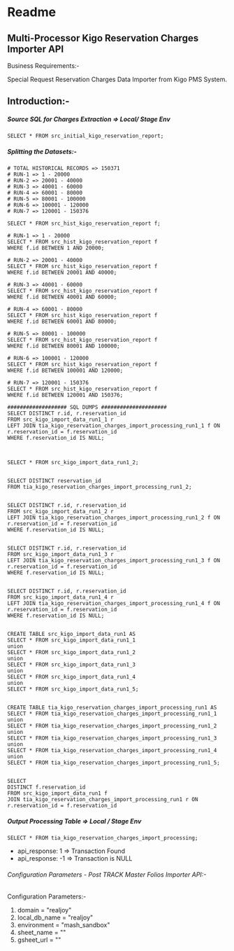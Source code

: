 # Readme

## Multi-Processor Kigo Reservation Charges Importer API
Business Requirements:-

Special Request Reservation Charges Data Importer from Kigo PMS System.

## Introduction:-

##### Source SQL for Charges Extraction => Local/ Stage Env

    SELECT * FROM src_initial_kigo_reservation_report;
    

##### Splitting the Datasets:-

    # TOTAL HISTORICAL RECORDS => 150371
    # RUN-1 => 1 - 20000
    # RUN-2 => 20001 - 40000
    # RUN-3 => 40001 - 60000
    # RUN-4 => 60001 - 80000
    # RUN-5 => 80001 - 100000
    # RUN-6 => 100001 - 120000
    # RUN-7 => 120001 - 150376
    
    SELECT * FROM src_hist_kigo_reservation_report f;
    
    # RUN-1 => 1 - 20000
    SELECT * FROM src_hist_kigo_reservation_report f
    WHERE f.id BETWEEN 1 AND 20000;
    
    # RUN-2 => 20001 - 40000
    SELECT * FROM src_hist_kigo_reservation_report f
    WHERE f.id BETWEEN 20001 AND 40000;
    
    # RUN-3 => 40001 - 60000
    SELECT * FROM src_hist_kigo_reservation_report f
    WHERE f.id BETWEEN 40001 AND 60000;
    
    # RUN-4 => 60001 - 80000
    SELECT * FROM src_hist_kigo_reservation_report f
    WHERE f.id BETWEEN 60001 AND 80000;
    
    # RUN-5 => 80001 - 100000
    SELECT * FROM src_hist_kigo_reservation_report f
    WHERE f.id BETWEEN 80001 AND 100000;
    
    # RUN-6 => 100001 - 120000
    SELECT * FROM src_hist_kigo_reservation_report f
    WHERE f.id BETWEEN 100001 AND 120000;
    
    # RUN-7 => 120001 - 150376
    SELECT * FROM src_hist_kigo_reservation_report f
    WHERE f.id BETWEEN 120001 AND 150376;
    
    ################### SQL DUMPS #####################
    SELECT DISTINCT r.id, r.reservation_id
    FROM src_kigo_import_data_run1_1 r 
    LEFT JOIN tia_kigo_reservation_charges_import_processing_run1_1 f ON r.reservation_id = f.reservation_id
    WHERE f.reservation_id IS NULL;
    
    
    
    SELECT * FROM src_kigo_import_data_run1_2;
    
    
    SELECT DISTINCT reservation_id
    FROM tia_kigo_reservation_charges_import_processing_run1_2;
    
    
    SELECT DISTINCT r.id, r.reservation_id
    FROM src_kigo_import_data_run1_2 r 
    LEFT JOIN tia_kigo_reservation_charges_import_processing_run1_2 f ON r.reservation_id = f.reservation_id
    WHERE f.reservation_id IS NULL;
    
    
    SELECT DISTINCT r.id, r.reservation_id
    FROM src_kigo_import_data_run1_3 r 
    LEFT JOIN tia_kigo_reservation_charges_import_processing_run1_3 f ON r.reservation_id = f.reservation_id
    WHERE f.reservation_id IS NULL;
    
    
    SELECT DISTINCT r.id, r.reservation_id
    FROM src_kigo_import_data_run1_4 r 
    LEFT JOIN tia_kigo_reservation_charges_import_processing_run1_4 f ON r.reservation_id = f.reservation_id
    WHERE f.reservation_id IS NULL;
    
    
    CREATE TABLE src_kigo_import_data_run1 AS 
    SELECT * FROM src_kigo_import_data_run1_1
    union
    SELECT * FROM src_kigo_import_data_run1_2
    union
    SELECT * FROM src_kigo_import_data_run1_3
    union
    SELECT * FROM src_kigo_import_data_run1_4
    union
    SELECT * FROM src_kigo_import_data_run1_5;
    
    
    CREATE TABLE tia_kigo_reservation_charges_import_processing_run1 AS 
    SELECT * FROM tia_kigo_reservation_charges_import_processing_run1_1
    union
    SELECT * FROM tia_kigo_reservation_charges_import_processing_run1_2
    union
    SELECT * FROM tia_kigo_reservation_charges_import_processing_run1_3
    union
    SELECT * FROM tia_kigo_reservation_charges_import_processing_run1_4
    union
    SELECT * FROM tia_kigo_reservation_charges_import_processing_run1_5;
    
    
    SELECT
    DISTINCT f.reservation_id
    FROM src_kigo_import_data_run1 f
    JOIN tia_kigo_reservation_charges_import_processing_run1 r ON r.reservation_id = f.reservation_id
    


##### Output Processing Table => Local / Stage Env

    SELECT * FROM tia_kigo_reservation_charges_import_processing;
    
- api_response: 1 => Transaction Found
- api_response: -1 => Transaction is NULL   

###### Configuration Parameters - Post TRACK Master Folios Importer API:-
Configuration Parameters:-
1. domain = "realjoy"
2. local_db_name = "realjoy"
3. environment = "mash_sandbox"
4. sheet_name = ""
5. gsheet_url = ""
